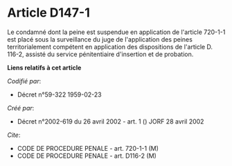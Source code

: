 # Article D147-1

Le condamné dont la peine est suspendue en application de l'article 720-1-1 est placé sous la surveillance du juge de
l'application des peines territorialement compétent en application des dispositions de l'article D. 116-2, assisté du service
pénitentiaire d'insertion et de probation.

**Liens relatifs à cet article**

_Codifié par_:

  - Décret n°59-322 1959-02-23

_Créé par_:

  - Décret n°2002-619 du 26 avril 2002 - art. 1 () JORF 28 avril 2002

_Cite_:

  - CODE DE PROCEDURE PENALE - art. 720-1-1 (M)
  - CODE DE PROCEDURE PENALE - art. D116-2 (M)
